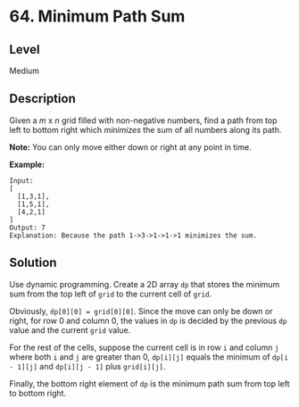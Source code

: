# 64. Minimum Path Sum
## Level
Medium

## Description
Given a *m* x *n* grid filled with non-negative numbers, find a path from top left to bottom right which *minimizes* the sum of all numbers along its path.

**Note:** You can only move either down or right at any point in time.

**Example:**
```
Input:
[
  [1,3,1],
  [1,5,1],
  [4,2,1]
]
Output: 7
Explanation: Because the path 1->3->1->1->1 minimizes the sum.
```

## Solution
Use dynamic programming. Create a 2D array `dp` that stores the minimum sum from the top left of `grid` to the current cell of `grid`.

Obviously, `dp[0][0] = grid[0][0]`. Since the move can only be down or right, for row 0 and column 0, the values in `dp` is decided by the previous `dp` value and the current `grid` value.

For the rest of the cells, suppose the current cell is in row `i` and column `j` where both `i` and `j` are greater than 0, `dp[i][j]` equals the minimum of `dp[i - 1][j]` and `dp[i][j - 1]` plus `grid[i][j]`.

Finally, the bottom right element of `dp` is the minimum path sum from top left to bottom right.
